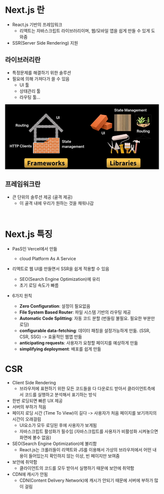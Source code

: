 # Next.js 란

- React.js 기반의 프레임워크
  - 리액트는 자바스크립트 라이브러리이며, 웹/모바일 앱을 쉽게 만들 수 있게 도와줌
- SSR(Server Side Rendering) 지원

## 라이브러리란

- 특정문제를 해결하기 위한 솔루션
- 필요에 의해 가져다가 쓸 수 있음
  - UI 툴
  - 상태관리 툴
  - 라우팅 툴...

![img.png](img.png)

## 프레임워크란

- 큰 단위의 솔루션 제공 (골격 제공)
  - 이 골격 내에 우리가 원하는 것을 채워나감

<br>

# Next.js 특징

- PasS인 Vercel에서 만듦
  - cloud Platform As A Service

- 리액트로 웹 UI를 만들면서 SSR을 쉽게 적용할 수 있음
  - SEO(Search Engine Optimization)에 유리
  - 초기 로딩 속도가 빠름

- 6가지 원칙
  - **Zero Configuration**: 설정이 필요없음
  - **File System Based Router**: 파일 시스템 기반의 라우팅 제공
  - **Automatic Code Splitting**: 자동 코드 분할 (번들링 불필요. 필요한 부분만 로딩)
  - **configurable data-fetching**: 데이터 패칭을 설정가능하게 만듦. (SSR, CSR, SSG) -> 효율적인 웹앱 만듦
  - **anticipating requests**: 사용자가 요청할 페이지를 예상하게 만듦
  - **simplifying deployment**: 배포를 쉽게 만듦


# CSR

- Client Side Rendering
  - 브라우저에 표현하기 위한 모든 코드들을 다 다운로드 받아서 클라이언트측에서 코드를 실행하고 분석해서 표기하는 방식
- 한번 로딩되면 빠른 UX 제공
- 서버의 부하가 적음
- 페이지 로딩 시간 (Time To View)이 길다 -> 사용자가 처음 페이지를 보기까지의 시간이 오래걸림
  - UI요소가 모두 로딩된 후에 사용자가 보게됨
  - 자바스크립트 활성화가 필수임 (자바스크립트를 사용자가 비활성화 시켜놓으면 화면에 볼수 없음)
- SEO(Search Engine Optimization)에 불리함
  - React.js는 크롤러들이 리액트와 JS를 이용해서 가상의 브라우저에서 어떤 내용이 들어있는지 확인하지 않는 이상, 빈 페이지만 보여줌
- 보안에 취약함
  - 클라이언트의 코드를 모두 받아서 실행하기 때문에 보안에 취약함
- CDN에 캐시가 안됨
  - CDN(Content Delivery Network)에 캐시가 안되기 때문에 서버에 부하가 많이 걸림